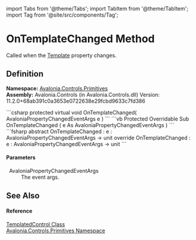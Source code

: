 import Tabs from '@theme/Tabs'; 
import TabItem from '@theme/TabItem'; 
import Tag from '@site/src/components/Tag'; 

# OnTemplateChanged Method


Called when the <a href="P_Avalonia_Controls_Primitives_TemplatedControl_Template">Template</a> property changes.



## Definition
**Namespace:** <a href="N_Avalonia_Controls_Primitives">Avalonia.Controls.Primitives</a>  
**Assembly:** Avalonia.Controls (in Avalonia.Controls.dll) Version: 11.2.0+68ab391c0a3653e0722638e29fcbd9633c7fd386

<Tabs groupId="api-code-preview">
<TabItem value="csharp" label="C#">
```csharp
protected virtual void OnTemplateChanged(
	AvaloniaPropertyChangedEventArgs e
)
```
</TabItem>
<TabItem value="vb" label="VB">
```vb
Protected Overridable Sub OnTemplateChanged ( 
	e As AvaloniaPropertyChangedEventArgs
)
```
</TabItem>
<TabItem value="fsharp" label="F#">
```fsharp
abstract OnTemplateChanged : 
        e : AvaloniaPropertyChangedEventArgs -> unit 
override OnTemplateChanged : 
        e : AvaloniaPropertyChangedEventArgs -> unit 
```
</TabItem>
</Tabs>



#### Parameters
<dl><dt>  AvaloniaPropertyChangedEventArgs</dt><dd>The event args.</dd></dl>

## See Also


#### Reference
<a href="T_Avalonia_Controls_Primitives_TemplatedControl">TemplatedControl Class</a>  
<a href="N_Avalonia_Controls_Primitives">Avalonia.Controls.Primitives Namespace</a>  
